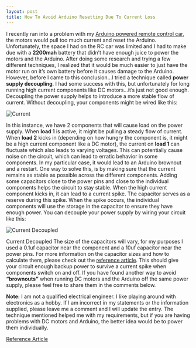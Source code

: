 ```yaml
---
layout: post
title: How To Avoid Arduino Resetting Due To Current Loss
---
```


I recently ran into a problem with my [Arduino powered remote control car](https://www.youtube.com/watch?v=LqzbRwjU4dE), the motors would pull too much current and reset the Arduino. Unfortunately, the space I had on the RC car was limited and I had to make due with a **2200mah** battery that didn’t have enough juice to power the motors and the Arduino. After doing some research and trying a few different techniques, I realized that it would be much easier to just have the motor run on it’s own battery before it causes damage to the Arduino. However, before I came to this conclusion…I tried a technique called **power supply decoupling**. I had some success with this, but unfortunately for long running high current components like DC motors…it’s just not good enough. Decoupling the power supply helps to introduce a more stable flow of current. Without decoupling, your components might be wired like this:

![Current](http://arcturial.github.io/images/current.gif "Image 1")

In this instance, we have 2 components that will cause load on the power supply. When **load 1** is active, it might be pulling a steady flow of current. When **load 2** kicks in (depending on how hungry the component is, it might be a high current component like a DC motor), the current on **load 1** can fluctuate which also leads to varying voltages. This can potentially cause noise on the circuit, which can lead to erratic behavior in some components. In my particular case, it would lead to an Arduino brownout and a restart. One way to solve this, is by making sure that the current remains as stable as possible across the different components. Adding some capacitors close to the power pins and close to the individual components helps the circuit to stay stable. When the high current component kicks in, it can lead to a current spike. The capacitor serves as a reserve during this spike. When the spike occurs, the individual components will use the storage in the capacitor to ensure they have enough power. You can decouple your power supply by wiring your circuit like this:

![Current Decoupled](http://arcturial.github.io/images/current-decoupled.gif "Image 2")

Current Decoupled The size of the capacitors will vary, for my purposes I used a 0.1uf capacitor near the component and a 10uf capacitor near the power pins. For more information on the capacitor sizes and how to calculate them, please check out the [reference article](http://www.thebox.myzen.co.uk/Tutorial/De-coupling.html). This should give your circuit enough backup power to survive a current spike when components switch on and off. If you have found another way to avoid **“brownouts”** when running DC motors and the Arduino off the same power supply, please feel free to share them in the comments below.

**Note:** I am not a qualified electrical engineer. I like playing around with electronics as a hobby. If I am incorrect in my statements or the information supplied, please leave me a comment and I will update the entry. The technique mentioned helped me with my requirements, but if you are having problems with DC motors and Arduino, the better idea would be to power them individually.

[Reference Article](http://www.thebox.myzen.co.uk/Tutorial/De-coupling.html)